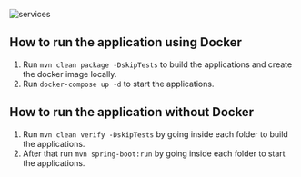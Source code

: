 ![services](https://github.com/mayankm3/ecommerce-ms/assets/152583493/2908cea4-c1a3-45f4-b771-6f6b3519743a)

## How to run the application using Docker

1. Run `mvn clean package -DskipTests` to build the applications and create the docker image locally.
2. Run `docker-compose up -d` to start the applications.

## How to run the application without Docker

1. Run `mvn clean verify -DskipTests` by going inside each folder to build the applications.
2. After that run `mvn spring-boot:run` by going inside each folder to start the applications.
